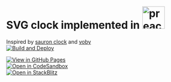# SVG clock implemented in <a href="https://preactjs.com"><img src="https://preactjs.com/assets/branding/symbol.svg" alt="preact" height="60"></a>

Inspired by [sauron clock](https://ivanceras.github.io/svg-clock/) and [voby](https://github.com/vobyjs/voby)   
[![Build and Deploy](https://github.com/high1/preact-clock/actions/workflows/manual.yml/badge.svg)](https://github.com/high1/preact-clock/actions/workflows/main.yml)

[![View in GitHub Pages](https://img.shields.io/badge/View%20in-GitHub%20Pages-blue?style=for-the-badge&logo=github)](https://high1.github.io/preact-clock/)   
[![Open in CodeSandbox](https://img.shields.io/badge/Open%20in-CodeSandbox-blue?style=for-the-badge&logo=codesandbox)](https://githubbox.com/high1/preact-clock)  
[![Open in StackBlitz](https://developer.stackblitz.com/img/open_in_stackblitz.svg)](https://stackblitz.com/github/high1/preact-clock)   
